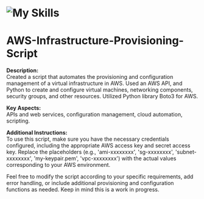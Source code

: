 # ![My Skills](https://skillicons.dev/icons?i=aws,python,vim,git,github) 
# AWS-Infrastructure-Provisioning-Script

**Description:** <br>
Created a script that automates the provisioning and configuration management of a virtual infrastructure in AWS. 
Used an AWS API, and Python to create and configure virtual machines, networking components, security groups, and other resources. 
Utilized Python library Boto3 for AWS.

**Key Aspects:** <br>
APIs and web services, configuration management, cloud automation, scripting.

**Additional Instructions:** <br>
To use this script, make sure you have the necessary credentials configured, including the appropriate AWS access key and secret access key. 
Replace the placeholders (e.g., 'ami-xxxxxxxx', 'sg-xxxxxxxx', 'subnet-xxxxxxxx', 'my-keypair.pem', 'vpc-xxxxxxxx') with the actual values corresponding to your AWS environment.

Feel free to modify the script according to your specific requirements, add error handling, or include additional provisioning and configuration functions as needed. Keep in mind this is a work in progress.
